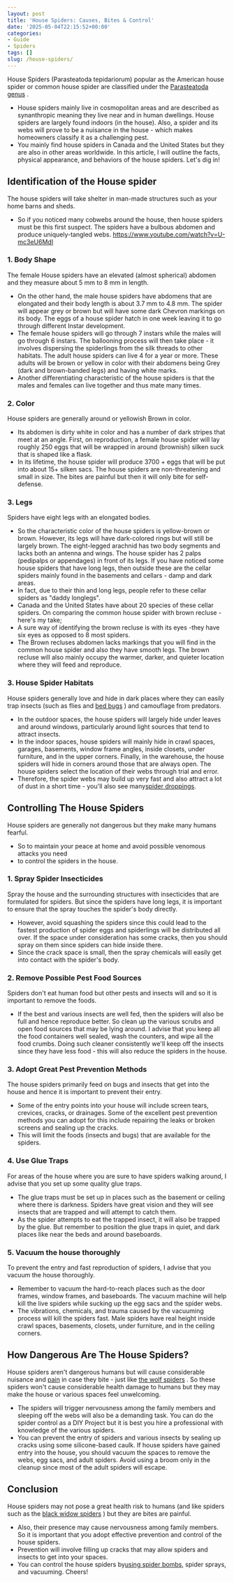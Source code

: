 ```yaml
---
layout: post
title: 'House Spiders: Causes, Bites & Control'
date: '2025-05-04T22:15:52+00:00'
categories:
- Guide
- Spiders
tags: []
slug: /house-spiders/
---
```


House Spiders (Parasteatoda tepidariorum) popular as the American house spider or common house spider are classified under the
[Parasteatoda genus](https://edis.ifas.ufl.edu/pdf/IN/IN39400.pdf)
.
- House spiders mainly live in cosmopolitan areas and are described as synanthropic meaning they live near and in human dwellings.
House spiders are largely found indoors (in the house). Also, a spider and its webs will prove to be a nuisance in the house - which makes homeowners classify it as a challenging pest.
- You mainly find house spiders in Canada and the United States but they are also in other areas worldwide.
In this article, I will outline the facts, physical appearance, and behaviors of the house spiders.
Let's dig in!
## Identification of the House spider
The house spiders will take shelter in man-made structures such as your home barns and sheds.
- So if you noticed many cobwebs around the house, then house spiders must be this first suspect.
The spiders have a bulbous abdomen and produce uniquely-tangled webs.
https://www.youtube.com/watch?v=U-mc3eU6MdI
### 1. Body Shape
The female House spiders have an elevated (almost spherical) abdomen and they measure about 5 mm to 8 mm in length.
- On the other hand, the male house spiders have abdomens that are elongated and their body length is about 3.7 mm to 4.8 mm.
The spider will appear grey or brown but will have some dark Chevron markings on its body.
The eggs of a house spider hatch in one week leaving it to go through different Instar development.
- The female house spiders will go through 7 instars while the males will go through 6 instars.
The ballooning process will then take place - it involves dispersing the spiderlings from the silk threads to other habitats.
The adult house spiders can live 4 for a year or more.
These adults will be brown or yellow in color with their abdomens being Grey (dark and brown-banded legs) and having white marks.
- Another differentiating characteristic of the house spiders is that the males and females can live together and thus mate many times.
### 2. Color
House spiders are generally around or yellowish Brown in color.
- Its abdomen is dirty white in color and has a number of dark stripes that meet at an angle.
First, on reproduction, a female house spider will lay roughly 250 eggs that will be wrapped in around (brownish) silken suck that is shaped like a flask.
- In its lifetime, the house spider will produce 3700 + eggs that will be put into about 15+ silken sacs.
The house spiders are non-threatening and small in size. The bites are painful but then it will only bite for self-defense.
### 3. Legs
Spiders have eight legs with an elongated bodies.
- So the characteristic color of the house spiders is yellow-brown or brown.
However, its legs will have dark-colored rings but will still be largely brown.
The eight-legged arachnid has two body segments and lacks both an antenna and wings.
The house spider has 2 palps (pedipalps or appendages) in front of its legs.
If you have noticed some house spiders that have long legs, then outside these are the cellar spiders mainly found in the basements and cellars - damp and dark areas.
- In fact, due to their thin and long legs, people refer to these cellar spiders as "daddy longlegs".
- Canada and the United States have about 20 species of these cellar spiders.
On comparing the common house spider with brown recluse - here's my take;
- A sure way of identifying the brown recluse is with its eyes -they have six eyes as opposed to 8 most spiders.
- The Brown recluses abdomen lacks markings that you will find in the common house spider and also they have smooth legs.
The brown recluse will also mainly occupy the warmer, darker, and quieter location where they will feed and reproduce.
### 3. House Spider Habitats
House spiders generally love and hide in dark places where they can easily trap insects (such as flies and
[bed bugs](https://pestpolicy.com/do-spiders-eat-bed-bugs/)
) and camouflage from predators.
- In the outdoor spaces, the house spiders will largely hide under leaves and around windows, particularly around light sources that tend to attract insects.
- In the indoor spaces, house spiders will mainly hide in crawl spaces, garages, basements, window frame angles, inside closets, under furniture, and in the upper corners.
Finally, in the warehouse, the house spiders will hide in corners around those that are always open.
The house spiders select the location of their webs through trial and error.
- Therefore, the spider webs may build up very fast and also attract a lot of dust in a short time - you'll also see many[spider droppings](https://pestpolicy.com/do-spiders-poop/).
## Controlling The House Spiders
House spiders are generally not dangerous but they make many humans fearful.
- So to maintain your peace at home and avoid possible venomous attacks you need
- to control the spiders in the house.
### 1. Spray Spider Insecticides
Spray the house and the surrounding structures with insecticides that are formulated for spiders.
But since the spiders have long legs, it is important to ensure that the spray touches the spider's body directly.
- However, avoid squashing the spiders since this could lead to the fastest production of spider eggs and spiderlings will be distributed all over.
If the space under consideration has some cracks, then you should spray on them since spiders can hide inside there.
- Since the crack space is small, then the spray chemicals will easily get into contact with the spider's body.
### 2. Remove Possible Pest Food Sources
Spiders don't eat human food but other pests and insects will and so it is important to remove the foods.
- If the best and various insects are well fed, then the spiders will also be full and hence reproduce better.
So clean up the various scrubs and open food sources that may be lying around.
I advise that you keep all the food containers well sealed, wash the counters, and wipe all the food crumbs.
Doing such cleaner consistently we'll keep off the insects since they have less food - this will also reduce the spiders in the house.
### 3. Adopt Great Pest Prevention Methods
The house spiders primarily feed on bugs and insects that get into the house and hence it is important to prevent their entry.
- Some of the entry points into your house will include screen tears, crevices, cracks, or drainages.
Some of the excellent pest prevention methods you can adopt for this include repairing the leaks or broken screens and sealing up the cracks.
- This will limit the foods (insects and bugs) that are available for the spiders.
### 4. Use Glue Traps
For areas of the house where you are sure to have spiders walking around, I advise that you set up some quality glue traps.
- The glue traps must be set up in places such as the basement or ceiling where there is darkness.
Spiders have great vision and they will see insects that are trapped and will attempt to catch them.
- As the spider attempts to eat the trapped insect, it will also be trapped by the glue.
But remember to position the glue traps in quiet, and dark places like near the beds and around baseboards.
### 5. Vacuum the house thoroughly
To prevent the entry and fast reproduction of spiders, I advise that you vacuum the house thoroughly.
- Remember to vacuum the hard-to-reach places such as the door frames, window frames, and baseboards.
The vacuum machine will help kill the live spiders while sucking up the egg sacs and the spider webs.
- The vibrations, chemicals, and trauma caused by the vacuuming process will kill the spiders fast.
Male spiders have real height inside crawl spaces, basements, closets, under furniture, and in the ceiling corners.
## How Dangerous Are The House Spiders?
House spiders aren't dangerous humans but will cause considerable nuisance and
[pain](https://pestpolicy.com/spider-bite-vs-mosquito-bite/)
in case they bite - just like
[the wolf spiders](https://pestpolicy.com/wolf-spiders/)
.
So these spiders won't cause considerable health damage to humans but they may make the house or various spaces feel unwelcoming.
- The spiders will trigger nervousness among the family members and sleeping off the webs will also be a demanding task.
You can do the spider control as a DIY Project but it is best you hire a professional with knowledge of the various spiders.
- You can prevent the entry of spiders and various insects by sealing up cracks using some silicone-based caulk.
If house spiders have gained entry into the house, you should vacuum the spaces to remove the webs, egg sacs, and adult spiders.
Avoid using a broom only in the cleanup since most of the adult spiders will escape.
## Conclusion
House spiders may not pose a great health risk to humans (and like spiders such as the
[black widow spiders](https://pestpolicy.com/black-widow-spiders/)
) but they are bites are painful.
- Also, their presence may cause nervousness among family members.
So it is important that you adopt effective prevention and control of the house spiders.
- Prevention will involve filling up cracks that may allow spiders and insects to get into your spaces.
- You can control the house spiders by[using spider bombs](https://pestpolicy.com/bug-bomb-for-spiders/), spider sprays, and vacuuming.
Cheers!
